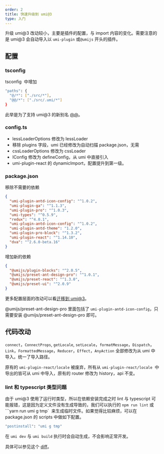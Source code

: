 ```yaml
---
order: 2
title: 快速升级到 umi@3
type: 入门
---
```


升级 umi@3 改动较小，主要是插件的配置，与 import 内容的变化。需要注意的是 umi@3 会自动导入以 `umi-plugin` 或`@umijs` 开头的插件。

## 配置

### tsconfig

tsconfig  中增加

```bash
"paths": {
  "@/*": ["./src/*"],
  "@@/*": ["./src/.umi/*"]
}
```

此举是为了支持 umi@3 的新别名 [@@](#)。

### config.ts

- lessLoaderOptions 修改为 lessLoader
- 移除 plugins 字段，umi 已经修改为自动扫描 package.json，无需
- cssLoaderOptions 修改为 cssLoader
- IConfig 修改为 defineConfig，从 umi 中直接引入
- umi-plugin-react 的 dynamicImport，配置提升到第一级。

### package.json

移除不需要的依赖

```json
{
  "umi-plugin-antd-icon-config": "^1.0.2",
  "umi-plugin-ga": "^1.1.3",
  "umi-plugin-pro": "^1.0.3",
  "umi-types": "^0.5.9",
  "redux": "^4.0.1",
  "umi-plugin-antd-icon-config": "^1.0.2",
  "umi-plugin-antd-theme": "1.2.0",
  "umi-plugin-pro-block": "^1.3.2",
  "umi-plugin-react": "^1.14.10",
  "dva": "^2.6.0-beta.16"
}
```

增加新的依赖

```json
{
  "@umijs/plugin-blocks": "^2.0.5",
  "@umijs/preset-ant-design-pro": "^1.0.1",
  "@umijs/preset-react": "^1.3.0",
  "@umijs/preset-ui": "^2.0.9"
}
```

更多配置层面的改动可以看[迁移到 umi@3](https://umijs.org/docs/upgrade-to-umi-3#%E9%85%8D%E7%BD%AE%E5%B1%82)。

@umijs/preset-ant-design-pro 里面包括了 `umi-plugin-antd-icon-config`，只需要安装 @umijs/preset-ant-design-pro 即可。

## 代码改动

`connect`，`ConnectProps`, `getLocale`, `setLocale`，`formatMessage`，`Dispatch`，`Link`，`FormattedMessage`，`Reducer`，`Effect`，`AnyAction` 全部修改为从 umi 中导入。统一了导入路径。

原有的 `umi-plugin-react/locale` 被废弃，所有从 `umi-plugin-react/locale`  中导出的皆可从 umi 中导入，原有的 router 修改为 history，api 不变。

### lint 和 typescript 类型问题

由于 umi@3 使用了运行时类型，所以在依赖安装完成之时 lint 与 typescript 可能报错，这是因为定义文件没有生成导致的，我们可以执行的 `npm run lint` 或 ```yarn run umi g tmp`  来生成临时文件。如果觉得比较麻烦，可以在 package.json 的 scripts 中做如下配置。

```bash
"postinstall": "umi g tmp"
```

在 `umi dev` 与 `umi build` 执行时会自动生成，不会影响正常开发。

具体可以参见这个 [diff](https://github.com/ant-design/ant-design-pro/pull/6039/files)。
